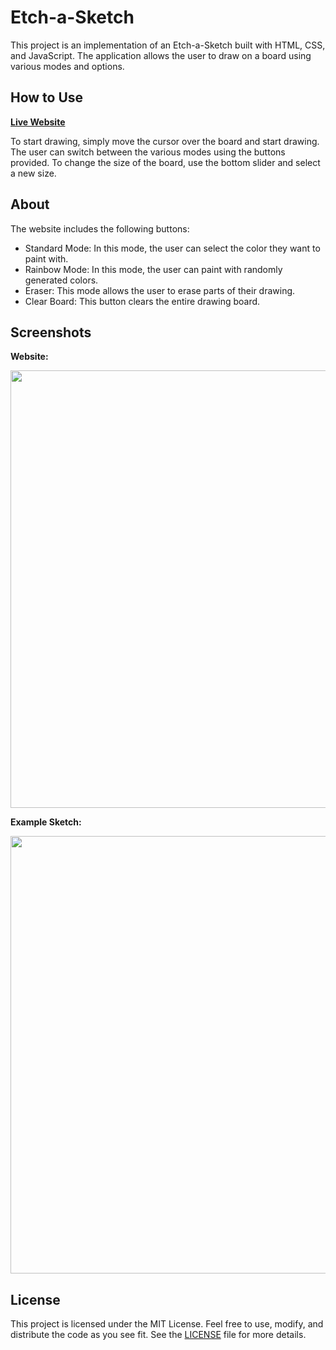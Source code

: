 # Etch-a-Sketch

This project is an implementation of an Etch-a-Sketch built with HTML, CSS, and JavaScript. The application allows the user to draw on a board using various modes and options.

## How to Use

**[Live Website](https://johnflanagan827.github.io/etch-a-sketch/)**

To start drawing, simply move the cursor over the board and start drawing. The user can switch between the various modes using the buttons provided. To change the size of the board, use the bottom slider and select a new size.

## About

The website includes the following buttons:

- Standard Mode: In this mode, the user can select the color they want to paint with.
- Rainbow Mode: In this mode, the user can paint with randomly generated colors.
- Eraser: This mode allows the user to erase parts of their drawing.
- Clear Board: This button clears the entire drawing board.

## Screenshots

**Website:**

<img src="https://user-images.githubusercontent.com/69359897/225961094-a703f43d-a8ed-49cd-8ec7-b8044f5ccc3c.png" width="700">

**Example Sketch:**

<img src="https://user-images.githubusercontent.com/69359897/225960847-3eb3fcd7-cbbf-4894-9ea6-b2348ed07f84.png" width="700">

## License

This project is licensed under the MIT License. Feel free to use, modify, and distribute the code as you see fit. See the [LICENSE](LICENSE) file for more details.
